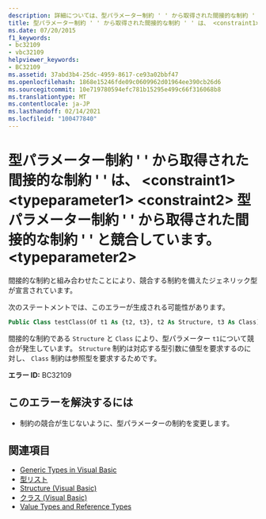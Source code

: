 ```yaml
---
description: 詳細については、型パラメーター制約 ' ' から取得された間接的な制約 ' ' が、 <constraint1> <typeparameter1> <constraint2> 型パラメーター制約 ' ' から取得された間接的な制約 ' ' と競合しています。 <typeparameter2>
title: 型パラメーター制約 ' ' から取得された間接的な制約 ' ' は、 <constraint1> <typeparameter1> <constraint2> 型パラメーター制約 ' ' から取得された間接的な制約 ' ' と競合しています。 <typeparameter2>
ms.date: 07/20/2015
f1_keywords:
- bc32109
- vbc32109
helpviewer_keywords:
- BC32109
ms.assetid: 37abd3b4-25dc-4959-8617-ce93a02bbf47
ms.openlocfilehash: 1868e15246fde09c0609962d01964ee390cb26d6
ms.sourcegitcommit: 10e719780594efc781b15295e499c66f316068b8
ms.translationtype: MT
ms.contentlocale: ja-JP
ms.lasthandoff: 02/14/2021
ms.locfileid: "100477840"
---
```

# <a name="indirect-constraint-constraint1-obtained-from-the-type-parameter-constraint-typeparameter1-conflicts-with-the-indirect-constraint-constraint2-obtained-from-the-type-parameter-constraint-typeparameter2"></a>型パラメーター制約 ' ' から取得された間接的な制約 ' ' は、 \<constraint1> \<typeparameter1> \<constraint2> 型パラメーター制約 ' ' から取得された間接的な制約 ' ' と競合しています。 \<typeparameter2>

間接的な制約と組み合わせたことにより、競合する制約を備えたジェネリック型が宣言されています。  
  
 次のステートメントでは、このエラーが生成される可能性があります。  
  
```vb  
Public Class testClass(Of t1 As {t2, t3}, t2 As Structure, t3 As Class)  
```  
  
 間接的な制約である `Structure` と `Class` により、型パラメーター `t1`について競合が発生しています。 `Structure` 制約は対応する型引数に値型を要求するのに対し、 `Class` 制約は参照型を要求するためです。  
  
 **エラー ID:** BC32109  
  
## <a name="to-correct-this-error"></a>このエラーを解決するには  
  
- 制約の競合が生じないように、型パラメーターの制約を変更します。  
  
## <a name="see-also"></a>関連項目

- [Generic Types in Visual Basic](../programming-guide/language-features/data-types/generic-types.md)
- [型リスト](../language-reference/statements/type-list.md)
- [Structure (Visual Basic)](../language-reference/statements/structure-statement.md)
- [クラス (Visual Basic)](../language-reference/statements/class-statement.md)
- [Value Types and Reference Types](../programming-guide/language-features/data-types/value-types-and-reference-types.md)

